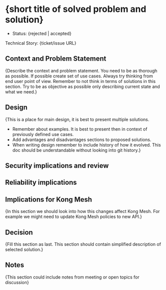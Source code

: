 # {short title of solved problem and solution}

* Status: {rejected | accepted} <!-- recommended to have the status as accepted proactively and then to change it if needed -->

Technical Story: {ticket/issue URL} <!-- link to the github issue -->

## Context and Problem Statement

{Describe the context and problem statement. You need to be as thorough as possible. If possible create set of use cases.
Always try thinking from end user point of view. Remember to not think in terms of solutions in this section. Try to be as 
objective as possible only describing current state and what we need.}

## Design

{This is a place for main design, it is best to present multiple solutions. 
- Remember about examples. It is best to present then in context of previously defined use cases. 
- Add advantages and disadvantages sections to proposed solutions.
- When writing design remember to include history of how it evolved. This doc should be understandable without looking into git history.}

## Security implications and review

## Reliability implications

## Implications for Kong Mesh

{In this section we should look into how this changes affect Kong Mesh. For example we might need to update Kong Mesh policies to new API.}

## Decision

{Fill this section as last. This section should contain simplified description of selected solution.}

## Notes <!-- optional -->

{This section could include notes from meeting or open topics for discussion}
